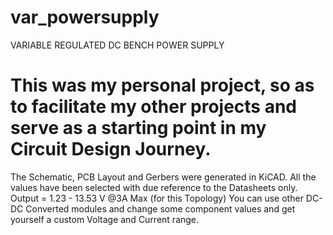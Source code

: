 # var_powersupply
VARIABLE REGULATED DC BENCH POWER SUPPLY
# This was my personal project, so as to facilitate my other projects and serve as a starting point in my Circuit Design Journey.
  The Schematic, PCB Layout and Gerbers were generated in KiCAD.
  All the values have been selected with due reference to the Datasheets only.
  Output = 1.23 - 13.53 V @3A Max (for this Topology)
  You can use other DC-DC Converted modules and change some component values and get yourself a custom Voltage and Current range.
  
